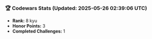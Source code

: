 ### 🏆 Codewars Stats (Updated: 2025-05-26 02:39:06 UTC)

- **Rank:** 8 kyu
- **Honor Points:** 3
- **Completed Challenges:** 1
